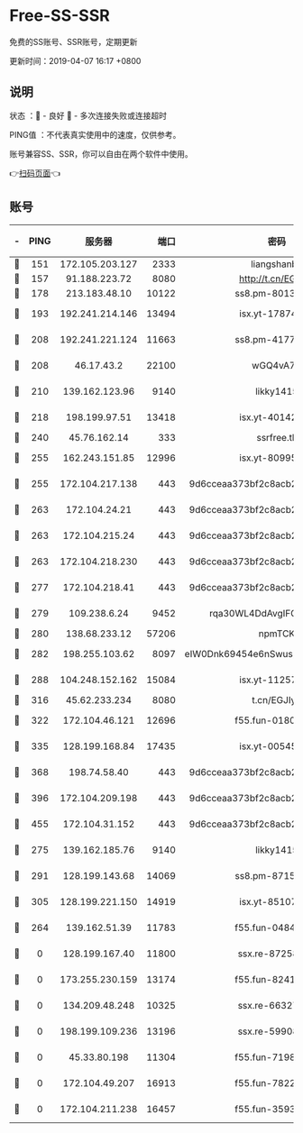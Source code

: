 # Free-SS-SSR

免费的SS账号、SSR账号，定期更新

更新时间：2019-04-07 16:17 +0800

## 说明

状态     ：🙂 - 良好 🙁 - 多次连接失败或连接超时

PING值   ：不代表真实使用中的速度，仅供参考。

账号兼容SS、SSR，你可以自由在两个软件中使用。

👉[扫码页面](https://liesauer.github.io/Free-SS-SSR/)👈

## 账号

|-|PING|服务器|端口|密码|加密方式|区域|
|:----:|:----:|:-----:|-----:|:----:|:----:|:----:|
|🙂|151|172.105.203.127|2333|liangshanbo|chacha20|JP|
|🙂|157|91.188.223.72|8080|http://t.cn/EGJIyrl|rc4-md5|RU|
|🙂|178|213.183.48.10|10122|ss8.pm-80138879|rc4-md5|RU|
|🙂|193|192.241.214.146|13494|isx.yt-17874005|aes-256-cfb|US|
|🙂|208|192.241.221.124|11663|ss8.pm-41772299|aes-256-cfb|US|
|🙂|208|46.17.43.2|22100|wGQ4vA7D|aes-256-gcm|RU|
|🙂|210|139.162.123.96|9140|likky1415|aes-256-cfb|JP|
|🙂|218|198.199.97.51|13418|isx.yt-40142272|aes-256-cfb|US|
|🙂|240|45.76.162.14|333|ssrfree.tk|rc4|SG|
|🙂|255|162.243.151.85|12996|isx.yt-80995578|aes-256-cfb|US|
|🙂|255|172.104.217.138|443|9d6cceaa373bf2c8acb22e60b6a58be6|aes-256-cfb|US|
|🙂|263|172.104.24.21|443|9d6cceaa373bf2c8acb22e60b6a58be6|aes-256-cfb|US|
|🙂|263|172.104.215.24|443|9d6cceaa373bf2c8acb22e60b6a58be6|aes-256-cfb|US|
|🙂|263|172.104.218.230|443|9d6cceaa373bf2c8acb22e60b6a58be6|aes-256-cfb|US|
|🙂|277|172.104.218.41|443|9d6cceaa373bf2c8acb22e60b6a58be6|aes-256-cfb|US|
|🙂|279|109.238.6.24|9452|rqa30WL4DdAvgIFG6Fs3znzTa|aes-256-cfb|FR|
|🙂|280|138.68.233.12|57206|npmTCK|rc4-md5|US|
|🙂|282|198.255.103.62|8097|eIW0Dnk69454e6nSwuspv9DmS201tQ0D|aes-256-cfb|US|
|🙂|288|104.248.152.162|15084|isx.yt-11257150|aes-256-cfb|SG|
|🙂|316|45.62.233.234|8080|t.cn/EGJIyrl|rc4-md5|CA|
|🙂|322|172.104.46.121|12696|f55.fun-01805211|aes-256-cfb|SG|
|🙂|335|128.199.168.84|17435|isx.yt-00545215|aes-256-cfb|SG|
|🙂|368|198.74.58.40|443|9d6cceaa373bf2c8acb22e60b6a58be6|aes-256-cfb|US|
|🙂|396|172.104.209.198|443|9d6cceaa373bf2c8acb22e60b6a58be6|aes-256-cfb|US|
|🙂|455|172.104.31.152|443|9d6cceaa373bf2c8acb22e60b6a58be6|aes-256-cfb|US|
|🙂|275|139.162.185.76|9140|likky1415|aes-256-cfb|DE|
|🙂|291|128.199.143.68|14069|ss8.pm-87154822|aes-256-cfb|SG|
|🙂|305|128.199.221.150|14919|isx.yt-85107538|aes-256-cfb|SG|
|🙁|264|139.162.51.39|11783|f55.fun-04843983|aes-256-cfb|SG|
|🙁|0|128.199.167.40|11800|ssx.re-87258490|aes-256-cfb|SG|
|🙁|0|173.255.230.159|13174|f55.fun-82418787|aes-256-cfb|US|
|🙁|0|134.209.48.248|10325|ssx.re-66327199|aes-256-cfb|US|
|🙁|0|198.199.109.236|13196|ssx.re-59908217|aes-256-cfb|US|
|🙁|0|45.33.80.198|11304|f55.fun-71989148|aes-256-cfb|US|
|🙁|0|172.104.49.207|16913|f55.fun-78222028|aes-256-cfb|SG|
|🙁|0|172.104.211.238|16457|f55.fun-35934651|aes-256-cfb|US|
